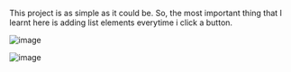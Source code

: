 This project is as simple as it could be.
So, the most important thing that I learnt here is adding list elements everytime i click a button.

![image](https://github.com/anusha-2002/50days-50projects/assets/116163087/64e6ed1f-e5ee-427f-8f2b-34777027d50e)

![image](https://github.com/anusha-2002/50days-50projects/assets/116163087/584dd458-df73-49aa-bb4d-91b8f386baa3)

